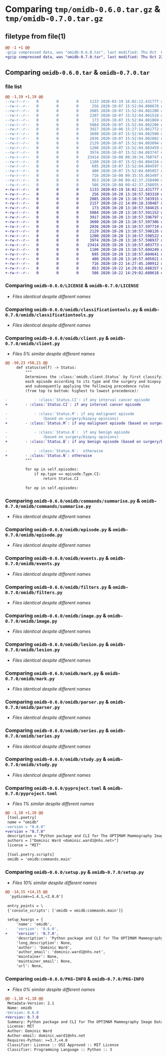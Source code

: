 # Comparing `tmp/omidb-0.6.0.tar.gz` & `tmp/omidb-0.7.0.tar.gz`

## filetype from file(1)

```diff
@@ -1 +1 @@
-gzip compressed data, was "omidb-0.6.0.tar", last modified: Thu Oct  8 09:42:36 2020, max compression
+gzip compressed data, was "omidb-0.7.0.tar", last modified: Thu Oct 22 14:29:02 2020, max compression
```

## Comparing `omidb-0.6.0.tar` & `omidb-0.7.0.tar`

### file list

```diff
@@ -1,19 +1,19 @@
--rw-r--r--   0        0        0     1133 2020-03-19 16:02:12.431777 omidb-0.6.0/LICENSE
--rw-r--r--   0        0        0      256 2020-10-07 15:52:04.080878 omidb-0.6.0/omidb/__init__.py
--rw-r--r--   0        0        0     2085 2020-10-07 15:52:04.081200 omidb-0.6.0/omidb/classificationtools.py
--rw-r--r--   0        0        0     2207 2020-10-07 15:52:04.081518 omidb-0.6.0/omidb/client.py
--rw-r--r--   0        0        0      173 2020-10-07 15:52:04.081869 omidb-0.6.0/omidb/commands/__init__.py
--rw-r--r--   0        0        0     5884 2020-10-07 15:52:04.082206 omidb-0.6.0/omidb/commands/summarise.py
--rw-r--r--   0        0        0     3917 2020-10-06 15:27:15.061772 omidb-0.6.0/omidb/episode.py
--rw-r--r--   0        0        0     3690 2020-10-07 15:52:04.082500 omidb-0.6.0/omidb/events.py
--rw-r--r--   0        0        0     2836 2020-10-07 15:52:04.082802 omidb-0.6.0/omidb/filters.py
--rw-r--r--   0        0        0     2129 2020-10-07 15:52:04.083094 omidb-0.6.0/omidb/image.py
--rw-r--r--   0        0        0     1200 2020-10-07 15:52:04.083459 omidb-0.6.0/omidb/lesion.py
--rw-r--r--   0        0        0     3974 2020-10-07 15:52:04.083747 omidb-0.6.0/omidb/mark.py
--rw-r--r--   0        0        0    23414 2020-10-08 08:38:34.760747 omidb-0.6.0/omidb/parser.py
--rw-r--r--   0        0        0     1100 2020-10-07 15:52:04.084334 omidb-0.6.0/omidb/series.py
--rw-r--r--   0        0        0      695 2020-10-07 15:52:04.084597 omidb-0.6.0/omidb/study.py
--rw-r--r--   0        0        0      480 2020-10-07 15:52:04.085057 omidb-0.6.0/omidb/utilities.py
--rw-r--r--   0        0        0      716 2020-10-08 09:35:55.863497 omidb-0.6.0/pyproject.toml
--rw-r--r--   0        0        0      853 2020-10-08 09:42:37.258490 omidb-0.6.0/setup.py
--rw-r--r--   0        0        0      586 2020-10-08 09:42:37.258855 omidb-0.6.0/PKG-INFO
+-rw-r--r--   0        0        0     1133 2020-03-19 16:02:12.431777 omidb-0.7.0/LICENSE
+-rw-r--r--   0        0        0      256 2020-10-20 13:10:57.583310 omidb-0.7.0/omidb/__init__.py
+-rw-r--r--   0        0        0     2085 2020-10-20 13:10:57.583915 omidb-0.7.0/omidb/classificationtools.py
+-rw-r--r--   0        0        0     2157 2020-10-22 14:09:10.330487 omidb-0.7.0/omidb/client.py
+-rw-r--r--   0        0        0      173 2020-10-20 13:10:57.584615 omidb-0.7.0/omidb/commands/__init__.py
+-rw-r--r--   0        0        0     5884 2020-10-20 13:10:57.591152 omidb-0.7.0/omidb/commands/summarise.py
+-rw-r--r--   0        0        0     3917 2020-10-20 13:10:57.596797 omidb-0.7.0/omidb/episode.py
+-rw-r--r--   0        0        0     3690 2020-10-20 13:10:57.597306 omidb-0.7.0/omidb/events.py
+-rw-r--r--   0        0        0     2836 2020-10-20 13:10:57.597719 omidb-0.7.0/omidb/filters.py
+-rw-r--r--   0        0        0     2129 2020-10-20 13:10:57.598126 omidb-0.7.0/omidb/image.py
+-rw-r--r--   0        0        0     1200 2020-10-20 13:10:57.598522 omidb-0.7.0/omidb/lesion.py
+-rw-r--r--   0        0        0     3974 2020-10-20 13:10:57.598937 omidb-0.7.0/omidb/mark.py
+-rw-r--r--   0        0        0    23414 2020-10-20 13:10:57.603773 omidb-0.7.0/omidb/parser.py
+-rw-r--r--   0        0        0     1100 2020-10-20 13:10:57.604249 omidb-0.7.0/omidb/series.py
+-rw-r--r--   0        0        0      695 2020-10-20 13:10:57.604641 omidb-0.7.0/omidb/study.py
+-rw-r--r--   0        0        0      480 2020-10-20 13:10:57.605021 omidb-0.7.0/omidb/utilities.py
+-rw-r--r--   0        0        0      716 2020-10-22 14:27:45.100912 omidb-0.7.0/pyproject.toml
+-rw-r--r--   0        0        0      853 2020-10-22 14:29:02.688357 omidb-0.7.0/setup.py
+-rw-r--r--   0        0        0      586 2020-10-22 14:29:02.688618 omidb-0.7.0/PKG-INFO
```

### Comparing `omidb-0.6.0/LICENSE` & `omidb-0.7.0/LICENSE`

 * *Files identical despite different names*

### Comparing `omidb-0.6.0/omidb/classificationtools.py` & `omidb-0.7.0/omidb/classificationtools.py`

 * *Files identical despite different names*

### Comparing `omidb-0.6.0/omidb/client.py` & `omidb-0.7.0/omidb/client.py`

 * *Files 5% similar despite different names*

```diff
@@ -50,23 +50,21 @@
     def status(self) -> Status:
         """
         Determines the :class:`omidb.client.Status` by first classifying
         each episode according to its type and the surgery and biopsy opinions,
         and subsequently applying the following precedence rules
         (from top to bottom: highest to lowest precedence):
 
-            - :class:`Status.CI`: if any interval cancer episode
+        - :class:`Status.CI`: if any interval cancer episode
 
-            - :class:`Status.M`: if any malignant episode
-                (based on surgery/biopsy opinions)
+        - :class:`Status.M`: if any malignant episode (based on surgery/biopsy opinions)
 
-            - :class:`Status.B`:  if any benign episode
-                (based on surgery/biopsy opinions)
+        - :class:`Status.B`: if any benign episode (based on surgery/biopsy opinions)
 
-            - :class:`Status.N`:  otherwise
+        - :class:`Status.N`: otherwise
         """
 
         for ep in self.episodes:
             if ep.type == episode.Type.CI:
                 return Status.CI
 
         for ep in self.episodes:
```

### Comparing `omidb-0.6.0/omidb/commands/summarise.py` & `omidb-0.7.0/omidb/commands/summarise.py`

 * *Files identical despite different names*

### Comparing `omidb-0.6.0/omidb/episode.py` & `omidb-0.7.0/omidb/episode.py`

 * *Files identical despite different names*

### Comparing `omidb-0.6.0/omidb/events.py` & `omidb-0.7.0/omidb/events.py`

 * *Files identical despite different names*

### Comparing `omidb-0.6.0/omidb/filters.py` & `omidb-0.7.0/omidb/filters.py`

 * *Files identical despite different names*

### Comparing `omidb-0.6.0/omidb/image.py` & `omidb-0.7.0/omidb/image.py`

 * *Files identical despite different names*

### Comparing `omidb-0.6.0/omidb/lesion.py` & `omidb-0.7.0/omidb/lesion.py`

 * *Files identical despite different names*

### Comparing `omidb-0.6.0/omidb/mark.py` & `omidb-0.7.0/omidb/mark.py`

 * *Files identical despite different names*

### Comparing `omidb-0.6.0/omidb/parser.py` & `omidb-0.7.0/omidb/parser.py`

 * *Files identical despite different names*

### Comparing `omidb-0.6.0/omidb/series.py` & `omidb-0.7.0/omidb/series.py`

 * *Files identical despite different names*

### Comparing `omidb-0.6.0/omidb/study.py` & `omidb-0.7.0/omidb/study.py`

 * *Files identical despite different names*

### Comparing `omidb-0.6.0/pyproject.toml` & `omidb-0.7.0/pyproject.toml`

 * *Files 1% similar despite different names*

```diff
@@ -1,10 +1,10 @@
 [tool.poetry]
 name = "omidb"
-version = "0.6.0"
+version = "0.7.0"
 description = "Python package and CLI for The OPTIMAM Mammography Image Database (OMI-DB)"
 authors = ["Dominic Ward <dominic.ward1@nhs.net>"]
 license = "MIT"
 
 [tool.poetry.scripts]
 omidb = 'omidb:commands.main'
```

### Comparing `omidb-0.6.0/setup.py` & `omidb-0.7.0/setup.py`

 * *Files 10% similar despite different names*

```diff
@@ -14,15 +14,15 @@
  'pydicom>=1.4.1,<2.0.0']
 
 entry_points = \
 {'console_scripts': ['omidb = omidb:commands.main']}
 
 setup_kwargs = {
     'name': 'omidb',
-    'version': '0.6.0',
+    'version': '0.7.0',
     'description': 'Python package and CLI for The OPTIMAM Mammography Image Database (OMI-DB)',
     'long_description': None,
     'author': 'Dominic Ward',
     'author_email': 'dominic.ward1@nhs.net',
     'maintainer': None,
     'maintainer_email': None,
     'url': None,
```

### Comparing `omidb-0.6.0/PKG-INFO` & `omidb-0.7.0/PKG-INFO`

 * *Files 0% similar despite different names*

```diff
@@ -1,10 +1,10 @@
 Metadata-Version: 2.1
 Name: omidb
-Version: 0.6.0
+Version: 0.7.0
 Summary: Python package and CLI for The OPTIMAM Mammography Image Database (OMI-DB)
 License: MIT
 Author: Dominic Ward
 Author-email: dominic.ward1@nhs.net
 Requires-Python: >=3.7,<4.0
 Classifier: License :: OSI Approved :: MIT License
 Classifier: Programming Language :: Python :: 3
```

